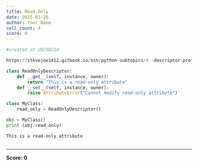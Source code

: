 ```yaml
---
title: Read-Only
date: 2025-03-26
author: Your Name
cell_count: 4
score: 0
---
```


```python
#created at 20250210
```


```python
https://stevejoe1412.gitbook.io/ssn/python-subtopics/4.-descriptor-protocols
```


```python
class ReadOnlyDescriptor:
    def __get__(self, instance, owner):
        return "This is a read-only attribute"
    def __set__(self, instance, owner):
        raise AttributeError("Cannot modify read-only attribute")

class MyClass:
    read_only = ReadOnlyDescriptor()

obj = MyClass()
print (obj.read_only)
```

    This is a read-only attribute



```python

```


---
**Score: 0**